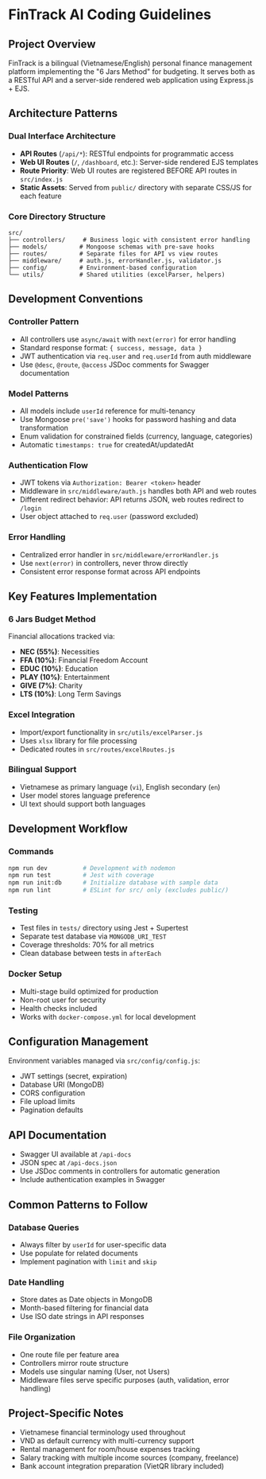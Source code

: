 # FinTrack AI Coding Guidelines

## Project Overview

FinTrack is a bilingual (Vietnamese/English) personal finance management platform implementing the "6 Jars Method" for budgeting. It serves both as a RESTful API and a server-side rendered web application using Express.js + EJS.

## Architecture Patterns

### Dual Interface Architecture

- **API Routes** (`/api/*`): RESTful endpoints for programmatic access
- **Web UI Routes** (`/`, `/dashboard`, etc.): Server-side rendered EJS templates
- **Route Priority**: Web UI routes are registered BEFORE API routes in `src/index.js`
- **Static Assets**: Served from `public/` directory with separate CSS/JS for each feature

### Core Directory Structure

```
src/
├── controllers/     # Business logic with consistent error handling
├── models/         # Mongoose schemas with pre-save hooks
├── routes/         # Separate files for API vs view routes
├── middleware/     # auth.js, errorHandler.js, validator.js
├── config/         # Environment-based configuration
└── utils/          # Shared utilities (excelParser, helpers)
```

## Development Conventions

### Controller Pattern

- All controllers use `async/await` with `next(error)` for error handling
- Standard response format: `{ success, message, data }`
- JWT authentication via `req.user` and `req.userId` from auth middleware
- Use `@desc`, `@route`, `@access` JSDoc comments for Swagger documentation

### Model Patterns

- All models include `userId` reference for multi-tenancy
- Use Mongoose `pre('save')` hooks for password hashing and data transformation
- Enum validation for constrained fields (currency, language, categories)
- Automatic `timestamps: true` for createdAt/updatedAt

### Authentication Flow

- JWT tokens via `Authorization: Bearer <token>` header
- Middleware in `src/middleware/auth.js` handles both API and web routes
- Different redirect behavior: API returns JSON, web routes redirect to `/login`
- User object attached to `req.user` (password excluded)

### Error Handling

- Centralized error handler in `src/middleware/errorHandler.js`
- Use `next(error)` in controllers, never throw directly
- Consistent error response format across API endpoints

## Key Features Implementation

### 6 Jars Budget Method

Financial allocations tracked via:

- **NEC (55%)**: Necessities
- **FFA (10%)**: Financial Freedom Account
- **EDUC (10%)**: Education
- **PLAY (10%)**: Entertainment
- **GIVE (7%)**: Charity
- **LTS (10%)**: Long Term Savings

### Excel Integration

- Import/export functionality in `src/utils/excelParser.js`
- Uses `xlsx` library for file processing
- Dedicated routes in `src/routes/excelRoutes.js`

### Bilingual Support

- Vietnamese as primary language (`vi`), English secondary (`en`)
- User model stores language preference
- UI text should support both languages

## Development Workflow

### Commands

```bash
npm run dev          # Development with nodemon
npm run test         # Jest with coverage
npm run init:db      # Initialize database with sample data
npm run lint         # ESLint for src/ only (excludes public/)
```

### Testing

- Test files in `tests/` directory using Jest + Supertest
- Separate test database via `MONGODB_URI_TEST`
- Coverage thresholds: 70% for all metrics
- Clean database between tests in `afterEach`

### Docker Setup

- Multi-stage build optimized for production
- Non-root user for security
- Health checks included
- Works with `docker-compose.yml` for local development

## Configuration Management

Environment variables managed via `src/config/config.js`:

- JWT settings (secret, expiration)
- Database URI (MongoDB)
- CORS configuration
- File upload limits
- Pagination defaults

## API Documentation

- Swagger UI available at `/api-docs`
- JSON spec at `/api-docs.json`
- Use JSDoc comments in controllers for automatic generation
- Include authentication examples in Swagger

## Common Patterns to Follow

### Database Queries

- Always filter by `userId` for user-specific data
- Use populate for related documents
- Implement pagination with `limit` and `skip`

### Date Handling

- Store dates as Date objects in MongoDB
- Month-based filtering for financial data
- Use ISO date strings in API responses

### File Organization

- One route file per feature area
- Controllers mirror route structure
- Models use singular naming (User, not Users)
- Middleware files serve specific purposes (auth, validation, error handling)

## Project-Specific Notes

- Vietnamese financial terminology used throughout
- VND as default currency with multi-currency support
- Rental management for room/house expenses tracking
- Salary tracking with multiple income sources (company, freelance)
- Bank account integration preparation (VietQR library included)
